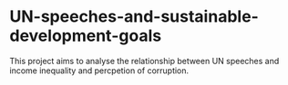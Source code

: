 # UN-speeches-and-sustainable-development-goals
This project aims to analyse the relationship between UN speeches and income inequality and percpetion of corruption.
